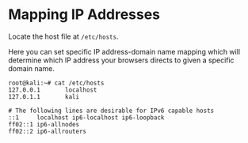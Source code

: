 # Mapping IP Addresses

Locate the host file at `/etc/hosts`.

Here you can set specific IP address-domain name mapping which will determine which IP address your browsers directs to given a specific domain name.

```shell
root@kali:~# cat /etc/hosts
127.0.0.1       localhost
127.0.1.1       kali

# The following lines are desirable for IPv6 capable hosts
::1     localhost ip6-localhost ip6-loopback
ff02::1 ip6-allnodes
ff02::2 ip6-allrouters
```
